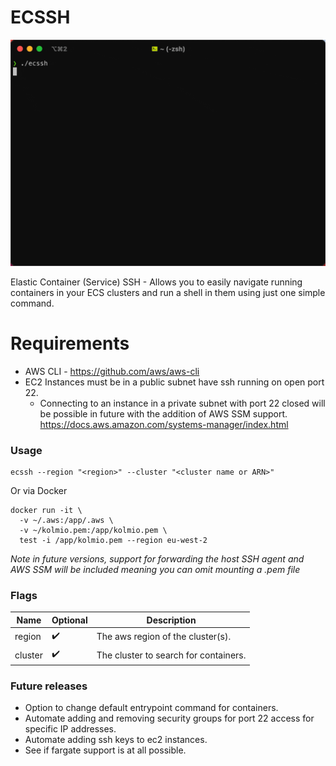 # ECSSH 

![ecssh cli demo](res/demo.gif)


Elastic Container (Service) SSH - Allows you to easily navigate running containers in your ECS clusters and run a shell in them using just one simple command.

# Requirements

* AWS CLI - https://github.com/aws/aws-cli
* EC2 Instances must be in a public subnet have ssh running on open port 22.
    * Connecting to an instance in a private subnet with port 22 closed will be possible in future with the addition of AWS SSM support. https://docs.aws.amazon.com/systems-manager/index.html  

### Usage

```shell
ecssh --region "<region>" --cluster "<cluster name or ARN>"
```

Or via Docker

```shell
docker run -it \
  -v ~/.aws:/app/.aws \
  -v ~/kolmio.pem:/app/kolmio.pem \
  test -i /app/kolmio.pem --region eu-west-2
```

*Note in future versions, support for forwarding the host SSH agent and AWS SSM will be included meaning you can omit mounting a .pem file*

### Flags

| Name    | Optional  | Description                           |
|---------|-----------|---------------------------------------|
| region  | ✔️        | The aws region of the cluster(s).     |
| cluster | ✔️        | The cluster to search for containers. |

### Future releases

* Option to change default entrypoint command for containers.
* Automate adding and removing security groups for port 22 access for specific IP addresses.
* Automate adding ssh keys to ec2 instances.
* See if fargate support is at all possible.
